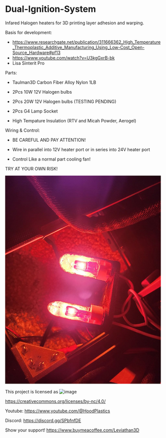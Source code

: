 # Dual-Ignition-System
Infared Halogen heaters for 3D printing layer adhesion and warping.

Basis for development:

- https://www.researchgate.net/publication/311666362_High_Temperature_Thermoplastic_Additive_Manufacturing_Using_Low-Cost_Open-Source_Hardware#pf13
- https://www.youtube.com/watch?v=U3kgGxrB-bk
- Lisa Sinterit Pro

Parts:

- Taulman3D Carbon Fiber Alloy Nylon 1LB

- 2Pcs 10W 12V Halogen bulbs

- 2Pcs 20W 12V Halogen bulbs (TESTING PENDING)

- 2Pcs G4 Lamp Socket

- High Tempature Insulation (RTV and Micah Powder, Aerogel)

Wiring & Control:

- BE CAREFUL AND PAY ATTENTION!

- Wire in parallel into 12V heater port or in series into 24V heater port

- Control Like a normal part cooling fan!

TRY AT YOUR OWN RISK!

![Dual_Ignition_System_Running](https://github.com/Leviathan3DPrinting/Dual-Ignition-System/blob/d84c7496a5f1814fdd7f631fe8353dc4c55e3813/Pictures/Dual_Ignition_System(6).jpeg)

This project is licensed as
![image](https://github.com/Leviathan220/Jalopy-3D-Printer/blob/c231ebe9ecdcaebc7a136141b685074744ff98ae/LISCENSE.png)

https://creativecommons.org/licenses/by-nc/4.0/

Youtube:
https://www.youtube.com/@HoodPlastics

Discord:
https://discord.gg/SPbfnfDE

Show your support!
https://www.buymeacoffee.com/Leviathan3D
